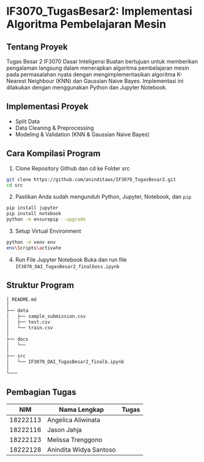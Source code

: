 # IF3070_TugasBesar2: Implementasi Algoritma Pembelajaran Mesin

## Tentang Proyek
Tugas Besar 2 IF3070 Dasar Inteligensi Buatan bertujuan untuk memberikan pengalaman langsung dalam menerapkan algoritma pembelajaran mesin pada permasalahan nyata dengan mengimplementasikan algoritma K-Nearest Neighbour (KNN) dan Gaussian Naive Bayes. Implementasi ini dilakukan dengan menggunakan Python dan Jupyter Notebook.

## Implementasi Proyek
- Split Data
- Data Cleaning & Preprocessing
- Modeling & Validation (KNN & Gaussian Naive Bayes)

## Cara Kompilasi Program
1. Clone Repository Github dan cd ke Folder src
```bash
git clone https://github.com/aninditaws/IF3070_TugasBesar2.git
cd src
```
2. Pastikan Anda sudah mengunduh Python, Jupyter, Notebook, dan `pip`
```bash
pip install jupyter
pip install notebook
python -m ensurepip --upgrade
```
3. Setup Virtual Environment
```bash
python -m venv env
env\Scripts\activate
```
4. Run File Jupyter Notebook
Buka dan run file `IF3070_DAI_TugasBesar2_finalboss.ipynb`

## Struktur Program
```bash
│ README.md
│
├── data
│   ├── sample_submission.csv   
│   ├── test.csv               
│   └── train.csv              
│
├── docs
│   └── 
│
├── src
│   └── IF3070_DAI_TugasBesar2_finalb.ipynb   
│
└───
```
## Pembagian Tugas
| NIM      | Nama Lengkap           | Tugas                                                                                     |
|----------|------------------------|-------------------------------------------------------------------------------------------|
| 18222113 | Angelica Aliwinata     |                                                                                           |
| 18222116 | Jason Jahja            |                                                                                           |
| 18222123 | Melissa Trenggono      |                                                                                           |
| 18222128 | Anindita Widya Santoso |                                                                                           |
